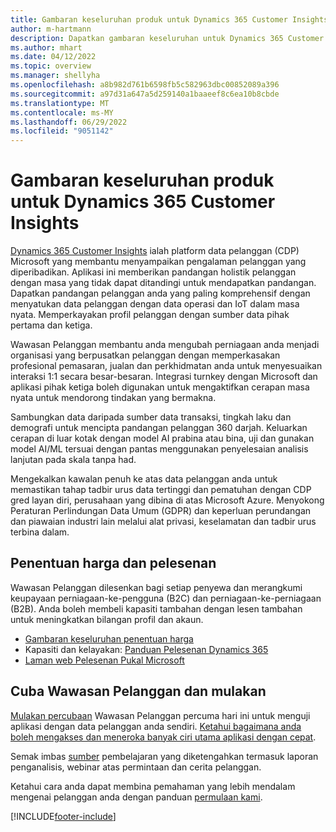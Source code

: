 ```yaml
---
title: Gambaran keseluruhan produk untuk Dynamics 365 Customer Insights
author: m-hartmann
description: Dapatkan gambaran keseluruhan untuk Dynamics 365 Customer Insights dan ciri utamanya.
ms.author: mhart
ms.date: 04/12/2022
ms.topic: overview
ms.manager: shellyha
ms.openlocfilehash: a8b982d761b6598fb5c582963dbc00852089a396
ms.sourcegitcommit: a97d31a647a5d259140a1baaeef8c6ea10b8cbde
ms.translationtype: MT
ms.contentlocale: ms-MY
ms.lasthandoff: 06/29/2022
ms.locfileid: "9051142"
---
```

# <a name="product-overview-for-dynamics-365-customer-insights"></a>Gambaran keseluruhan produk untuk Dynamics 365 Customer Insights

[Dynamics 365 Customer Insights](https://dynamics.microsoft.com/ai/customer-insights/) ialah platform data pelanggan (CDP) Microsoft yang membantu menyampaikan pengalaman pelanggan yang diperibadikan. Aplikasi ini memberikan pandangan holistik pelanggan dengan masa yang tidak dapat ditandingi untuk mendapatkan pandangan. Dapatkan pandangan pelanggan anda yang paling komprehensif dengan menyatukan data pelanggan dengan data operasi dan IoT dalam masa nyata. Memperkayakan profil pelanggan dengan sumber data pihak pertama dan ketiga. 

Wawasan Pelanggan membantu anda mengubah perniagaan anda menjadi organisasi yang berpusatkan pelanggan dengan memperkasakan profesional pemasaran, jualan dan perkhidmatan anda untuk menyesuaikan interaksi 1:1 secara besar-besaran. Integrasi turnkey dengan Microsoft dan aplikasi pihak ketiga boleh digunakan untuk mengaktifkan cerapan masa nyata untuk mendorong tindakan yang bermakna.

Sambungkan data daripada sumber data transaksi, tingkah laku dan demografi untuk mencipta pandangan pelanggan 360 darjah. Keluarkan cerapan di luar kotak dengan model AI prabina atau bina, uji dan gunakan model AI/ML tersuai dengan pantas menggunakan penyelesaian analisis lanjutan pada skala tanpa had.

Mengekalkan kawalan penuh ke atas data pelanggan anda untuk memastikan tahap tadbir urus data tertinggi dan pematuhan dengan CDP gred layan diri, perusahaan yang dibina di atas Microsoft Azure. Menyokong Peraturan Perlindungan Data Umum (GDPR) dan keperluan perundangan dan piawaian industri lain melalui alat privasi, keselamatan dan tadbir urus terbina dalam.

## <a name="pricing-and-licensing"></a>Penentuan harga dan pelesenan
Wawasan Pelanggan dilesenkan bagi setiap penyewa dan merangkumi keupayaan perniagaan-ke-pengguna (B2C) dan perniagaan-ke-perniagaan (B2B). Anda boleh membeli kapasiti tambahan dengan lesen tambahan untuk meningkatkan bilangan profil dan akaun.

- [Gambaran keseluruhan penentuan harga](https://dynamics.microsoft.com/ai/customer-insights/pricing/)
- Kapasiti dan kelayakan: [Panduan Pelesenan Dynamics 365](https://go.microsoft.com/fwlink/?LinkId=866544)
- [Laman web Pelesenan Pukal Microsoft](https://www.microsoft.com/licensing/how-to-buy/how-to-buy)

## <a name="try-customer-insights-and-get-started"></a>Cuba Wawasan Pelanggan dan mulakan

[Mulakan percubaan](https://signup.microsoft.com/create-account/signup?SKU=036c2481-aa8a-47cd-ab43-324f0c157c2d&ali=1&RU=https:%2F%2Fhome.ci.ai.dynamics.com%2Fstart%2Ftrial&products=036c2481-aa8a-47cd-ab43-324f0c157c2d) Wawasan Pelanggan percuma hari ini untuk menguji aplikasi dengan data pelanggan anda sendiri. [Ketahui bagaimana anda boleh mengakses dan meneroka banyak ciri utama aplikasi dengan cepat](trial-signup.md). 

Semak imbas [sumber](https://dynamics.microsoft.com/ai/customer-insights/resources/) pembelajaran yang diketengahkan termasuk laporan penganalisis, webinar atas permintaan dan cerita pelanggan.

Ketahui cara anda dapat membina pemahaman yang lebih mendalam mengenai pelanggan anda dengan panduan [permulaan kami](get-started.md).

[!INCLUDE[footer-include](includes/footer-banner.md)]
